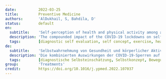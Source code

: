 ```yaml
---
date:          2022-03-25
title:         Preventive Medicine
authors:       'AlDukhail, S, Bahdila, D'
status:        default
en:
  subtitle:    'Self-perception of health and physical activity among adults before and amidst the COVID-19 pandemic: United States, 2019–2020'
  description: 'The compounded impact of the COVID-19 lockdowns on self-perception of health (SPoH) and physical activity (PA) levels among U.S. adults remains to be explored. We sought to: (1) describe the SPoH and PA levels among U.S. adults; (2) explore the relationship between SPoH and PA before and amidst the COVID-19 pandemic. We analyzed data from the 2019 and 2020 Health Information National Trends Survey (HINTS). COVID-19 was declared a pandemic by the World Health Organization on March 11th, 2020. This date was chosen to demarcate the responses as before and amidst the COVID-19 pandemic. Weighted prevalence estimates were presented alongside adjusted odds ratios from multivariable logistic regression of general SPoH and PA levels for U.S. adults before and amidst COVID-19 pandemic. We analyzed data for 9328 participants. Over half of the U.S. adult population reported performing no muscle strengthening exercise in 2019. The number of inactive people has slightly increased in 2020 (27.8%), compared to 2019 (26.5%). Overall, levels of PA for active people were comparable in 2020 pre and post the WHO pandemic declaration date (36.4% and 39.8%; respectively). Higher odds of negative SPoH were observed among black individuals, current cigarettes smokers, with annual income less than $35,000, physically inactive individuals, people who do not perform muscle-strengthening exercise, and who were very obese. Negative SPoH were associated with lack of moderate exercise, and lack of muscle-strengthening training among U.S. adults before and amidst the pandemic. Pandemic policies and recommendations should include and facilitate PA, specifically among vulnerable populations. '
  tags:        [diagnostic self evaluation, self concept, exercise, health perception, physical activity]
de:
  subtitle:    'Selbstwahrnehmung von Gesundheit und körperlicher Aktivität unter Erwachsenen vor und inmitten der COVID-19-Pandemie: Vereinigte Staaten, 2019-2020'
  description: 'Die kombinierten Auswirkungen der COVID-19-Sperren auf die Selbstwahrnehmung der Gesundheit (SPoH) und das Niveau der körperlichen Aktivität (PA) unter Erwachsenen in den USA müssen noch erforscht werden. Wir wollten: (1) das SPoH- und PA-Niveau unter Erwachsenen in den USA zu beschreiben; (2) die Beziehung zwischen SPoH und PA vor und während der COVID-19-Pandemie zu untersuchen. Wir analysierten Daten aus der nationalen Erhebung über Gesundheitsinformationen (Health Information National Trends Survey, HINTS) für 2019 und 2020. COVID-19 wurde von der Weltgesundheitsorganisation am 11. März 2020 zur Pandemie erklärt. Dieses Datum wurde gewählt, um die Antworten als vor und inmitten der COVID-19-Pandemie abzugrenzen. Die gewichteten Prävalenzschätzungen wurden zusammen mit den bereinigten Odds Ratios aus der multivariablen logistischen Regression der allgemeinen SPoH- und PA-Werte für US-Erwachsene vor und inmitten der COVID-19-Pandemie präsentiert. Wir analysierten die Daten von 9328 Teilnehmern. Mehr als die Hälfte der erwachsenen US-Bevölkerung gab an, im Jahr 2019 keine muskelstärkenden Übungen durchzuführen. Die Zahl der inaktiven Personen ist im Jahr 2020 leicht gestiegen (27,8 %), verglichen mit 2019 (26,5 %). Insgesamt war das Niveau der PA für aktive Menschen im Jahr 2020 vor und nach dem Datum der WHO-Pandemieerklärung vergleichbar (36,4 % bzw. 39,8 %). Eine höhere Wahrscheinlichkeit für eine negative SPoH wurde bei schwarzen Personen, derzeitigen Rauchern, Personen mit einem Jahreseinkommen von weniger als 35.000 Dollar, körperlich inaktiven Personen, Personen, die keine muskelstärkenden Übungen machen, und stark übergewichtigen Personen beobachtet. Negative SPoH wurden mit einem Mangel an moderater körperlicher Betätigung und einem Mangel an muskelstärkendem Training unter den Erwachsenen in den USA vor und während der Pandemie in Verbindung gebracht. Pandemiepolitiken und -empfehlungen sollten PA einschließen und fördern, insbesondere bei gefährdeten Bevölkerungsgruppen. ' 
  tags:        [diagnostische Selbsteinschätzung, Selbstkonzept, Bewegung, Gesundheitswahrnehmung, körperliche Aktivität]
group:         'Treatments'
credit:        https://doi.org/10.1016/j.ypmed.2022.107037
---
```


